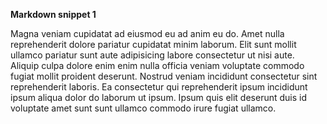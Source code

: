 **Markdown snippet 1**

Magna veniam cupidatat ad eiusmod eu ad anim eu do.
Amet nulla reprehenderit dolore pariatur cupidatat
minim laborum. Elit sunt mollit ullamco pariatur sunt
aute adipisicing labore consectetur ut nisi aute.
Aliquip culpa dolore enim enim nulla officia veniam
voluptate commodo fugiat mollit proident deserunt.
Nostrud veniam incididunt consectetur sint reprehenderit
laboris. Ea consectetur qui reprehenderit ipsum incididunt
ipsum aliqua dolor do laborum ut ipsum. Ipsum quis elit
deserunt duis id voluptate amet sunt sunt ullamco commodo
irure fugiat ullamco.
